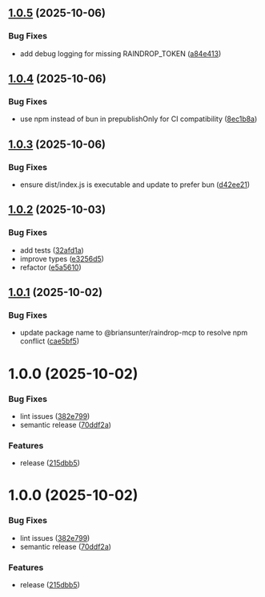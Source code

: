 ## [1.0.5](https://github.com/briansunter/raindrop-mcp/compare/v1.0.4...v1.0.5) (2025-10-06)


### Bug Fixes

* add debug logging for missing RAINDROP_TOKEN ([a84e413](https://github.com/briansunter/raindrop-mcp/commit/a84e41352b33cd28d40597a9b86bf94cff471946))

## [1.0.4](https://github.com/briansunter/raindrop-mcp/compare/v1.0.3...v1.0.4) (2025-10-06)


### Bug Fixes

* use npm instead of bun in prepublishOnly for CI compatibility ([8ec1b8a](https://github.com/briansunter/raindrop-mcp/commit/8ec1b8a94e984dcf776477c3f3d2faf8d7d79faa))

## [1.0.3](https://github.com/briansunter/raindrop-mcp/compare/v1.0.2...v1.0.3) (2025-10-06)


### Bug Fixes

* ensure dist/index.js is executable and update to prefer bun ([d42ee21](https://github.com/briansunter/raindrop-mcp/commit/d42ee2151aab856bf8af04871873ccffb99891bf))

## [1.0.2](https://github.com/briansunter/raindrop-mcp/compare/v1.0.1...v1.0.2) (2025-10-03)


### Bug Fixes

* add tests ([32afd1a](https://github.com/briansunter/raindrop-mcp/commit/32afd1aec6c1339d5788e26bcb33f43a78ff3f5c))
* improve types ([e3256d5](https://github.com/briansunter/raindrop-mcp/commit/e3256d50a9817d9b35287ef26a20f38fa8f22553))
* refactor ([e5a5610](https://github.com/briansunter/raindrop-mcp/commit/e5a56105776bfc96ba3b1531033566ec4c5151b8))

## [1.0.1](https://github.com/briansunter/raindrop-mcp/compare/v1.0.0...v1.0.1) (2025-10-02)


### Bug Fixes

* update package name to @briansunter/raindrop-mcp to resolve npm conflict ([cae5bf5](https://github.com/briansunter/raindrop-mcp/commit/cae5bf5ab71affac3cefe50d7abdfaac60d8ba14))

# 1.0.0 (2025-10-02)


### Bug Fixes

* lint issues ([382e799](https://github.com/briansunter/raindrop-mcp/commit/382e7999c06d27def3b059bd0cee65ff7240578c))
* semantic release ([70ddf2a](https://github.com/briansunter/raindrop-mcp/commit/70ddf2a7f4091ac0209db351898a8c9a32c48a47))


### Features

* release ([215dbb5](https://github.com/briansunter/raindrop-mcp/commit/215dbb5406f278655c20b05e252bcfd6633c72c0))

# 1.0.0 (2025-10-02)


### Bug Fixes

* lint issues ([382e799](https://github.com/briansunter/raindrop-mcp/commit/382e7999c06d27def3b059bd0cee65ff7240578c))
* semantic release ([70ddf2a](https://github.com/briansunter/raindrop-mcp/commit/70ddf2a7f4091ac0209db351898a8c9a32c48a47))


### Features

* release ([215dbb5](https://github.com/briansunter/raindrop-mcp/commit/215dbb5406f278655c20b05e252bcfd6633c72c0))
